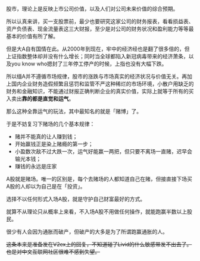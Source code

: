 股市，理论上是反映上市公司价值，以及人们对公司未来价值的综合预期。

所以认真来讲，买一支股票前，最少也要研究这家公司的财务报表，看看损益表、资产负债表、现金流量表这三大财报，至少是对公司的财务状况和盈利能力等等最基本的价值有所了解。

但是大A自有国情在此。从2000年到现在，牢中的经济经也是翻了很多倍的，但上证指数整体却并没有什么增长；同时当全球都陷入新冠病毒带来的经济萧条，以及you know who摁封了三年停工停产的时候，上指也没有大幅下跌。

所以缅A并不遵循市场规律，股市的涨跌与市场真实的经济状况与价值无关。再加上国内企业财务造假频繁且惩罚和监管不严这种稀烂的市场环境，小散户用缺乏的财务和金融知识，不能通过财报正确判断企业的真实价值，实际上就等于所有的买入卖出**靠的都是直觉和运气**。

那么这种全靠运气的玩法，其中最知名的就是「赌博」了。

于是不妨复习下赌场的几个基本规律：
- 赌并不能真的让人赚到钱；
- 开始赢钱正是染上赌瘾的第一步；
- 小盈数次敌不过大跌一次，运气好能赢一两把，但只要不离场一直赌，迟早会输光本钱；
- 赚钱的永远是庄家

A股就是赌场。唯一的区别是，每个去赌场的人都知道自己在赌，但接直接下场买A股的人却以为自己是在「投资」。

选择不以任何形式入场A股，就是守护自己财富最好的方式。

就算不从理论只从概率上来看，不入场A股不用做任何操作，就能跑赢半数以上股民。

很少有人会因为通胀而破产，但破产的大多是为了所谓跑赢通胀的人。

~~这条本来是准备发在V2ex上的回复，不知道碰了Livid的什么敏感带发不出去了。也是对中文互联网社区很难不感到失望。~~
